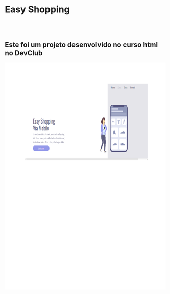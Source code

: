 <h1>Easy Shopping</h1>
<br>
<br>
<h2>Este foi um projeto desenvolvido no curso html no DevClub</h2>
<img src="https://github.com/Grsantos61/Easy-Shopping/blob/main/img/tela%20PC.png?raw=true">
